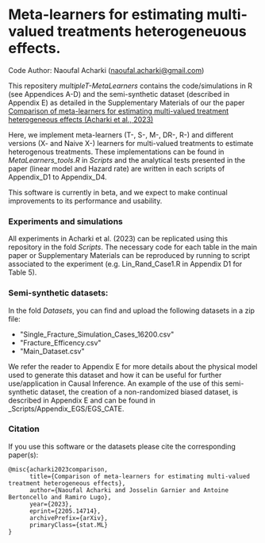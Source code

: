 # Meta-learners for estimating multi-valued treatments heterogeneuous effects.
Code Author: Naoufal Acharki (naoufal.acharki@gmail.com)

This repositery _multipleT-MetaLearners_ contains the code/simulations in R (see Appendices A-D) and the semi-synthetic dataset (described in Appendix E) as detailed in the Supplementary Materials of our the paper [Comparison of meta-learners for estimating multi-valued treatment heterogeneous effects (Acharki et al., 2023)](https://arxiv.org/abs/2205.14714)

Here, we implement meta-learners (T-, S-, M-, DR-, R-) and different versions (X- and Naive X-) learners for multi-valued treatments to estimate heterogenous treatments. These implementations can be found in _MetaLearners_tools.R_ in _Scripts_ and the analytical tests presented in the paper (linear model and Hazard rate) are written in each scripts of Appendix_D1 to Appendix_D4.

This software is currently in beta, and we expect to make continual improvements to its performance and usability.

### Experiments and simulations
All experiments in Acharki et al. (2023) can be replicated using this repository in the fold _Scripts_. The necessary code for each table in the main paper or Supplementary Materials can be reproduced by running to script associated to the experiment (e.g. Lin_Rand_Case1.R in Appendix D1 for Table 5). 

### Semi-synthetic datasets:
In the fold _Datasets_, you can find and upload the following datasets in a zip file:
- "Single_Fracture_Simulation_Cases_16200.csv"
- "Fracture_Efficency.csv"
- "Main_Dataset.csv"

We refer the reader to Appendix E for more details about the physical model used to generate this dataset and how it can be useful for further use/application in Causal Inference. An example of the use of this semi-synthetic dataset, the creation of a non-randomized biased dataset, is described in Appendix E and can be found in _Scripts/Appendix_EGS/EGS_CATE.

### Citation
If you use this software or the datasets please cite the corresponding paper(s):
```
@misc{acharki2023comparison,
      title={Comparison of meta-learners for estimating multi-valued treatment heterogeneous effects}, 
      author={Naoufal Acharki and Josselin Garnier and Antoine Bertoncello and Ramiro Lugo},
      year={2023},
      eprint={2205.14714},
      archivePrefix={arXiv},
      primaryClass={stat.ML}
}
```
